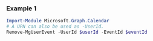 ### Example 1
``` powershell
Import-Module Microsoft.Graph.Calendar
# A UPN can also be used as -UserId.
Remove-MgUserEvent -UserId $userId -EventId $eventId
```
